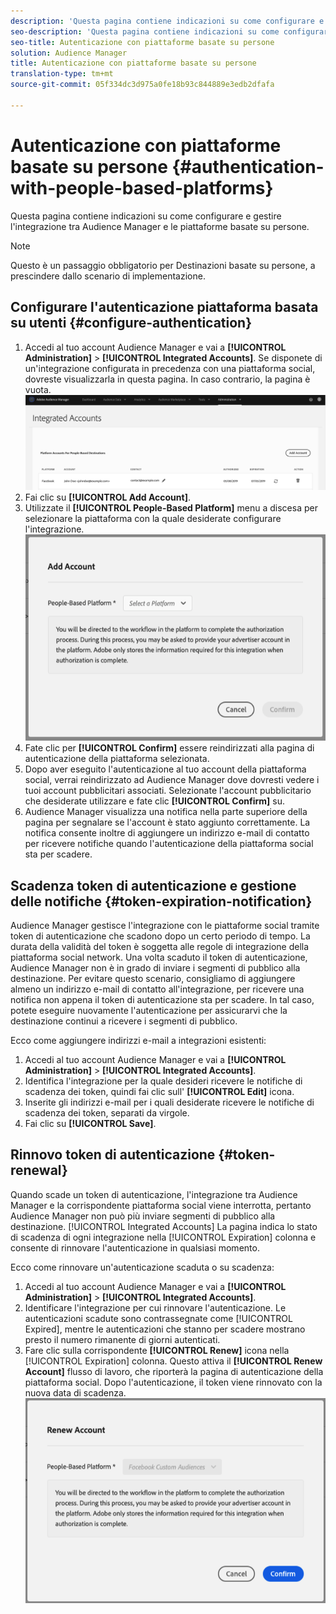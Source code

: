 ```yaml
---
description: 'Questa pagina contiene indicazioni su come configurare e gestire l''integrazione tra Audience Manager e le piattaforme basate su persone. '
seo-description: 'Questa pagina contiene indicazioni su come configurare e gestire l''integrazione tra Audience Manager e le piattaforme basate su persone. '
seo-title: Autenticazione con piattaforme basate su persone
solution: Audience Manager
title: Autenticazione con piattaforme basate su persone
translation-type: tm+mt
source-git-commit: 05f334dc3d975a0fe18b93c844889e3edb2dfafa

---
```



# Autenticazione con piattaforme basate su persone {#authentication-with-people-based-platforms}

Questa pagina contiene indicazioni su come configurare e gestire l'integrazione tra Audience Manager e le piattaforme basate su persone.

>[!NOTE]
>Questo è un passaggio obbligatorio per Destinazioni basate su persone, a prescindere dallo scenario di implementazione.

## Configurare l'autenticazione piattaforma basata su utenti {#configure-authentication}

1. Accedi al tuo account Audience Manager e vai a **[!UICONTROL Administration]** &gt; **[!UICONTROL Integrated Accounts]**. Se disponete di un'integrazione configurata in precedenza con una piattaforma social, dovreste visualizzarla in questa pagina. In caso contrario, la pagina è vuota.
   ![integrazione basata sulle persone](assets/pbd-config.png)
1. Fai clic su **[!UICONTROL Add Account]**.
1. Utilizzate il **[!UICONTROL People-Based Platform]** menu a discesa per selezionare la piattaforma con la quale desiderate configurare l'integrazione.
   ![persone basate su persone](assets/pbd-add.png)
1. Fate clic per **[!UICONTROL Confirm]** essere reindirizzati alla pagina di autenticazione della piattaforma selezionata.
1. Dopo aver eseguito l'autenticazione al tuo account della piattaforma social, verrai reindirizzato ad Audience Manager dove dovresti vedere i tuoi account pubblicitari associati. Selezionate l'account pubblicitario che desiderate utilizzare e fate clic **[!UICONTROL Confirm]** su.
1. Audience Manager visualizza una notifica nella parte superiore della pagina per segnalare se l'account è stato aggiunto correttamente. La notifica consente inoltre di aggiungere un indirizzo e-mail di contatto per ricevere notifiche quando l'autenticazione della piattaforma social sta per scadere.

## Scadenza token di autenticazione e gestione delle notifiche {#token-expiration-notification}

Audience Manager gestisce l'integrazione con le piattaforme social tramite token di autenticazione che scadono dopo un certo periodo di tempo. La durata della validità del token è soggetta alle regole di integrazione della piattaforma social network. Una volta scaduto il token di autenticazione, Audience Manager non è in grado di inviare i segmenti di pubblico alla destinazione. Per evitare questo scenario, consigliamo di aggiungere almeno un indirizzo e-mail di contatto all'integrazione, per ricevere una notifica non appena il token di autenticazione sta per scadere. In tal caso, potete eseguire nuovamente l'autenticazione per assicurarvi che la destinazione continui a ricevere i segmenti di pubblico.

Ecco come aggiungere indirizzi e-mail a integrazioni esistenti:

1. Accedi al tuo account Audience Manager e vai a **[!UICONTROL Administration]** &gt; **[!UICONTROL Integrated Accounts]**.
1. Identifica l'integrazione per la quale desideri ricevere le notifiche di scadenza dei token, quindi fai clic sull' **[!UICONTROL Edit]** icona.
1. Inserite gli indirizzi e-mail per i quali desiderate ricevere le notifiche di scadenza dei token, separati da virgole.
1. Fai clic su **[!UICONTROL Save]**.

## Rinnovo token di autenticazione {#token-renewal}

Quando scade un token di autenticazione, l'integrazione tra Audience Manager e la corrispondente piattaforma social viene interrotta, pertanto Audience Manager non può più inviare segmenti di pubblico alla destinazione. [!UICONTROL Integrated Accounts] La pagina indica lo stato di scadenza di ogni integrazione nella [!UICONTROL Expiration] colonna e consente di rinnovare l'autenticazione in qualsiasi momento.

Ecco come rinnovare un'autenticazione scaduta o su scadenza:
1. Accedi al tuo account Audience Manager e vai a **[!UICONTROL Administration]** &gt; **[!UICONTROL Integrated Accounts]**.
1. Identificare l'integrazione per cui rinnovare l'autenticazione. Le autenticazioni scadute sono contrassegnate come [!UICONTROL Expired], mentre le autenticazioni che stanno per scadere mostrano presto il numero rimanente di giorni autenticati.
1. Fare clic sulla corrispondente **[!UICONTROL Renew]** icona nella [!UICONTROL Expiration] colonna. Questo attiva il **[!UICONTROL Renew Account]** flusso di lavoro, che riporterà la pagina di autenticazione della piattaforma social. Dopo l'autenticazione, il token viene rinnovato con la nuova data di scadenza.
   ![pbd-renew](assets/pbd-renew.png)

